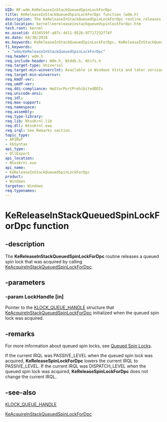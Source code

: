 ```yaml
---
UID: NF:wdm.KeReleaseInStackQueuedSpinLockForDpc
title: KeReleaseInStackQueuedSpinLockForDpc function (wdm.h)
description: The KeReleaseInStackQueuedSpinLockForDpc routine releases a queued spin lock that was acquired by calling KeAcquireInStackQueuedSpinLockForDpc.
old-location: kernel\kereleaseinstackqueuedspinlockfordpc.htm
tech.root: kernel
ms.assetid: 4334559f-a07c-4d11-952b-97717232f74f
ms.date: 04/30/2018
ms.keywords: KeReleaseInStackQueuedSpinLockForDpc, KeReleaseInStackQueuedSpinLockForDpc routine [Kernel-Mode Driver Architecture], k105_19c82f3d-cecf-4c77-9800-4b80c63db572.xml, kernel.kereleaseinstackqueuedspinlockfordpc, wdm/KeReleaseInStackQueuedSpinLockForDpc
f1_keywords:
 - "wdm/KeReleaseInStackQueuedSpinLockForDpc"
req.header: wdm.h
req.include-header: Wdm.h, Ntddk.h, Ntifs.h
req.target-type: Universal
req.target-min-winverclnt: Available in Windows Vista and later versions of Windows.
req.target-min-winversvr: 
req.kmdf-ver: 
req.umdf-ver: 
req.ddi-compliance: HwStorPortProhibitedDDIs
req.unicode-ansi: 
req.idl: 
req.max-support: 
req.namespace: 
req.assembly: 
req.type-library: 
req.lib: NtosKrnl.lib
req.dll: NtosKrnl.exe
req.irql: See Remarks section.
topic_type:
- APIRef
- kbSyntax
api_type:
- DllExport
api_location:
- NtosKrnl.exe
api_name:
- KeReleaseInStackQueuedSpinLockForDpc
product:
- Windows
targetos: Windows
req.typenames: 
---
```


# KeReleaseInStackQueuedSpinLockForDpc function


## -description


The <b>KeReleaseInStackQueuedSpinLockForDpc</b> routine releases a queued spin lock that was acquired by calling <a href="https://docs.microsoft.com/previous-versions/windows/hardware/drivers/ff551912(v=vs.85)">KeAcquireInStackQueuedSpinLockForDpc</a>.


## -parameters




### -param LockHandle [in]

Pointer to the <a href="https://docs.microsoft.com/windows-hardware/drivers/kernel/eprocess">KLOCK_QUEUE_HANDLE</a> structure that <a href="https://docs.microsoft.com/previous-versions/windows/hardware/drivers/ff551912(v=vs.85)">KeAcquireInStackQueuedSpinLockForDpc</a> initialized when the queued spin lock was acquired.


## -remarks



For more information about queued spin locks, see <a href="https://docs.microsoft.com/windows-hardware/drivers/kernel/queued-spin-locks">Queued Spin Locks</a>.

If the current IRQL was PASSIVE_LEVEL when the queued spin lock was acquired, <b>KeReleaseSpinLockForDpc</b> lowers the current IRQL to PASSIVE_LEVEL. If the current IRQL was DISPATCH_LEVEL when the queued spin lock was acquired, <b>KeReleaseSpinLockForDpc</b> does not change the current IRQL.




## -see-also




<a href="https://docs.microsoft.com/windows-hardware/drivers/kernel/eprocess">KLOCK_QUEUE_HANDLE</a>



<a href="https://docs.microsoft.com/previous-versions/windows/hardware/drivers/ff551912(v=vs.85)">KeAcquireInStackQueuedSpinLockForDpc</a>
 

 

